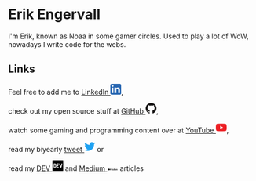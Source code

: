 # Erik Engervall

I'm Erik, known as Noaa in some gamer circles. Used to play a lot of WoW, nowadays I write code for the webs.

## Links

Feel free to add me to <a href="https://www.linkedin.com/in/engervall">LinkedIn <img src="/assets/logo-linkedin.png" alt="LinkedIn logo" width="22"/></a>, 

check out my open source stuff at <a href="https://github.com/erikengervall">GitHub <img src="/assets/logo-github.png" alt="GitHub logo" width="22"/></a>,

watch some gaming and programming content over at <a href="https://youtube.com/c/erikengervall">YouTube <img src="/assets/logo-youtube.png" alt="YouTube logo" width="22"/></a>,

read my biyearly <a href="https://twitter.com/engervall">tweet <img src="/assets/logo-twitter.png" alt="Twitter logo" width="22"/></a> or 

read my <a href="https://dev.to/erikengervall">DEV <img src="/assets/logo-devto.png" alt="DEV logo" width="22"/></a> and <a href="https://medium.com/@erik.engervall">Medium <img src="/assets/logo-medium.png" alt="Medium logo" width="22"/></a> articles

<!-- [![Instagram](/assets/logo-instagram.png)](https://www.instagram.com/engervall) -->
<!-- [![Facebook](/assets/logo-facebook.png)](https://www.facebook.com/Erik.Engervall) -->
